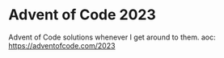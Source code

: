 # Advent of Code 2023
Advent of Code solutions whenever I get around to them. 
aoc: https://adventofcode.com/2023
